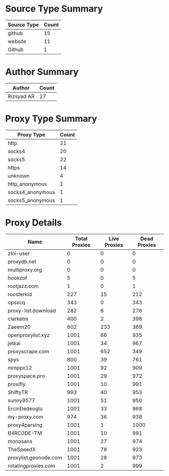 # Source Type Summary

| Source Type | Count |
|-------------|-------|
| github | 15 |
| website | 11 |
| Github | 1 |


# Author Summary

| Author | Count |
|--------|-------|
| Rizsyad AR | 27 |


# Proxy Type Summary

| Proxy Type | Count |
|------------|-------|
| http | 21 |
| socks4 | 20 |
| socks5 | 22 |
| https | 14 |
| unknown | 4 |
| http_anonymous | 1 |
| socks4_anonymous | 1 |
| socks5_anonymous | 1 |


# Proxy Details

| Name | Total Proxies | Live Proxies | Dead Proxies |
|------|---------------|--------------|---------------|
| zloi-user | 0 | 0 | 0 |
| proxydb.net | 0 | 0 | 0 |
| multiproxy.org | 0 | 0 | 0 |
| hookzof | 5 | 0 | 5 |
| rootjazz.com | 1 | 0 | 1 |
| roosterkid | 227 | 15 | 212 |
| opsxcq | 343 | 0 | 343 |
| proxy-list.download | 282 | 6 | 276 |
| clarketm | 400 | 2 | 398 |
| Zaeem20 | 602 | 233 | 369 |
| openproxylist.xyz | 1001 | 66 | 935 |
| jetkai | 1001 | 34 | 967 |
| proxyscrape.com | 1001 | 652 | 349 |
| spys | 800 | 39 | 761 |
| mmppx12 | 1001 | 92 | 909 |
| proxyspace.pro | 1001 | 29 | 972 |
| proxifly | 1001 | 10 | 991 |
| ShiftyTR | 993 | 40 | 953 |
| sunny9577 | 1001 | 51 | 950 |
| ErcinDedeoglu | 1001 | 33 | 968 |
| my-proxy.com | 974 | 36 | 938 |
| proxy4parsing | 1001 | 1 | 1000 |
| B4RC0DE-TM | 1001 | 10 | 991 |
| monosans | 1001 | 27 | 974 |
| TheSpeedX | 1001 | 78 | 923 |
| proxylist.geonode.com | 1001 | 28 | 973 |
| rotatingproxies.com | 1001 | 2 | 999 |
